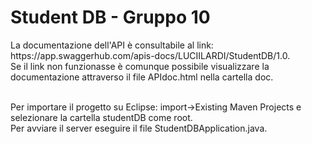<h1> Student DB - Gruppo 10 </h1>
La documentazione dell'API è consultabile al link: https://app.swaggerhub.com/apis-docs/LUCIILARDI/StudentDB/1.0. <br/>
Se il link non funzionasse è comunque possibile visualizzare la documentazione attraverso il file APIdoc.html nella cartella doc. <br/> <br/>

Per importare il progetto su Eclipse: import->Existing Maven Projects e selezionare la cartella studentDB come root. <br/>
Per avviare il server eseguire il file StudentDBApplication.java.

